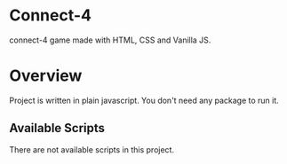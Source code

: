# Connect-4
connect-4 game made with HTML, CSS and Vanilla JS.

# Overview

Project is written in plain javascript. You don't need any package to run it.

## Available Scripts

There are not available scripts in this project. 


